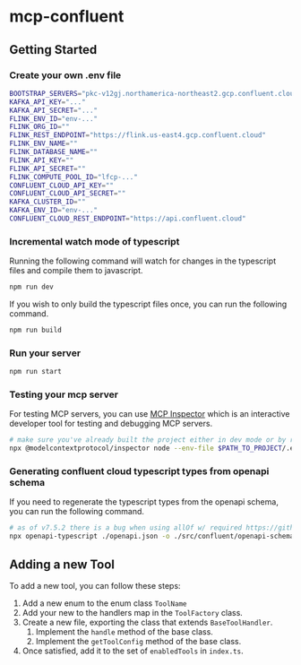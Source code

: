 # mcp-confluent

## Getting Started

### Create your own .env file

```bash
BOOTSTRAP_SERVERS="pkc-v12gj.northamerica-northeast2.gcp.confluent.cloud:9092"
KAFKA_API_KEY="..."
KAFKA_API_SECRET="..."
FLINK_ENV_ID="env-..."
FLINK_ORG_ID=""
FLINK_REST_ENDPOINT="https://flink.us-east4.gcp.confluent.cloud"
FLINK_ENV_NAME=""
FLINK_DATABASE_NAME=""
FLINK_API_KEY=""
FLINK_API_SECRET=""
FLINK_COMPUTE_POOL_ID="lfcp-..."
CONFLUENT_CLOUD_API_KEY=""
CONFLUENT_CLOUD_API_SECRET=""
KAFKA_CLUSTER_ID=""
KAFKA_ENV_ID="env-..."
CONFLUENT_CLOUD_REST_ENDPOINT="https://api.confluent.cloud"
```

### Incremental watch mode of typescript

Running the following command will watch for changes in the typescript files and compile them to javascript.

```bash
npm run dev
```

If you wish to only build the typescript files once, you can run the following command.

```bash
npm run build
```

### Run your server

```bash
npm run start
```

### Testing your mcp server

For testing MCP servers, you can use [MCP Inspector](https://modelcontextprotocol.io/docs/tools/inspector) which is an interactive developer tool for testing and debugging MCP servers.

```bash
# make sure you've already built the project either in dev mode or by running npm run build
npx @modelcontextprotocol/inspector node --env-file $PATH_TO_PROJECT/.env /$PATH_TO_PROJECT/dist/index.js
```

### Generating confluent cloud typescript types from openapi schema

If you need to regenerate the typescript types from the openapi schema, you can run the following command.

```bash
# as of v7.5.2 there is a bug when using allOf w/ required https://github.com/openapi-ts/openapi-typescript/issues/1474. need --empty-objects-unknown flag to avoid it
npx openapi-typescript ./openapi.json -o ./src/confluent/openapi-schema.d.ts --empty-objects-unknown
```

## Adding a new Tool

To add a new tool, you can follow these steps:

1. Add a new enum to the enum class `ToolName`
2. Add your new to the handlers map in the `ToolFactory` class.
3. Create a new file, exporting the class that extends `BaseToolHandler`.
   1. Implement the `handle` method of the base class.
   2. Implement the `getToolConfig` method of the base class.
4. Once satisfied, add it to the set of `enabledTools` in `index.ts`.